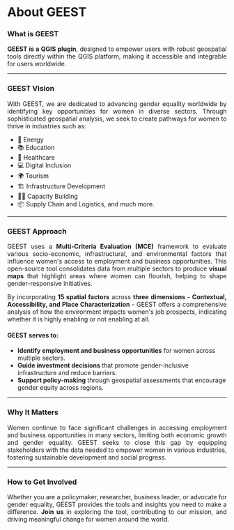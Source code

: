 # About GEEST

### What is GEEST

<p style="text-align: justify;">
<strong>GEEST is a QGIS plugin</strong>, designed to empower users with robust geospatial tools directly within the QGIS platform, making it accessible and integrable for users worldwide.
</p>

---

### GEEST Vision

<p style="text-align: justify;">
With GEEST, we are dedicated to advancing gender equality worldwide by identifying key opportunities for women in diverse sectors. Through sophisticated geospatial analysis, we seek to create pathways for women to thrive in industries such as:
</p>

- 🌱 Energy
- 📚 Education
- 🏥 Healthcare
- 💻 Digital Inclusion
- 🌍 Tourism
- 🏗️ Infrastructure Development
- 🧑‍🎓 Capacity Building
- 📦 Supply Chain and Logistics, and much more.

---

### GEEST Approach

<p style="text-align: justify;">
GEEST uses a <strong>Multi-Criteria Evaluation (MCE)</strong> framework to evaluate various socio-economic, infrastructural, and environmental factors that influence women's access to employment and business opportunities. This open-source tool consolidates data from multiple sectors to produce <strong>visual maps</strong> that highlight areas where women can flourish, helping to shape gender-responsive initiatives. 
</p>

<p style="text-align: justify;">
By incorporating <strong>15 spatial factors</strong> across <strong>three dimensions - Contextual, Accessibility, and Place Characterization</strong> - GEEST offers a comprehensive analysis of how the environment impacts women's job prospects, indicating whether it is highly enabling or not enabling at all.
</p>

#### GEEST serves to:
- <strong>Identify employment and business opportunities</strong> for women across multiple sectors.
- <strong>Guide investment decisions</strong> that promote gender-inclusive infrastructure and reduce barriers.
- <strong>Support policy-making</strong> through geospatial assessments that encourage gender equity across regions.

---

### Why It Matters

<p style="text-align: justify;">
Women continue to face significant challenges in accessing employment and business opportunities in many sectors, limiting both economic growth and gender equality. GEEST seeks to close this gap by equipping stakeholders with the data needed to empower women in various industries, fostering sustainable development and social progress.
</p>

---

### How to Get Involved

<p style="text-align: justify;">
Whether you are a policymaker, researcher, business leader, or advocate for gender equality, GEEST provides the tools and insights you need to make a difference. <strong>Join us</strong> in exploring the tool, contributing to our mission, and driving meaningful change for women around the world.
</p>
